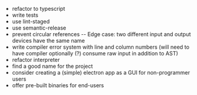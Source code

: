 - refactor to typescript
- write tests
- use lint-staged
- use semantic-release
- prevent circular references -- Edge case: two different input and output devices have the same name
- write compiler error system with line and column numbers (will need to have compiler optionally (?) consume raw input in addition to AST)
- refactor interpreter
- find a good name for the project
- consider creating a (simple) electron app as a GUI for non-programmer users
- offer pre-built binaries for end-users
